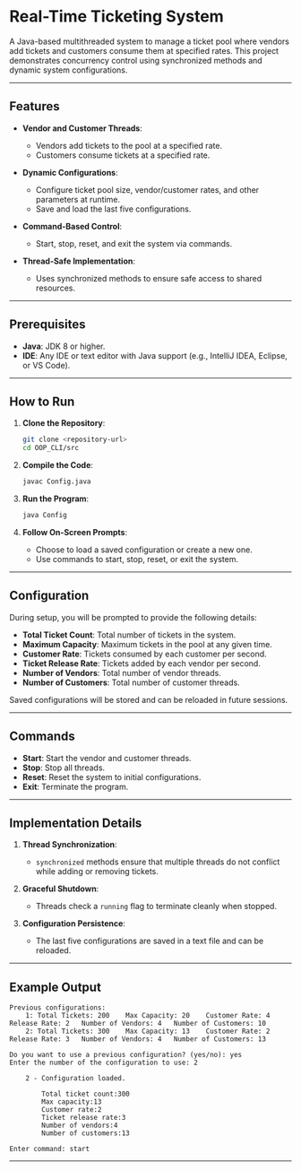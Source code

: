 # Real-Time Ticketing System

A Java-based multithreaded system to manage a ticket pool where vendors add tickets and customers consume them at specified rates. This project demonstrates concurrency control using synchronized methods and dynamic system configurations.

---

## Features

- **Vendor and Customer Threads**:
  - Vendors add tickets to the pool at a specified rate.
  - Customers consume tickets at a specified rate.
- **Dynamic Configurations**:

  - Configure ticket pool size, vendor/customer rates, and other parameters at runtime.
  - Save and load the last five configurations.

- **Command-Based Control**:

  - Start, stop, reset, and exit the system via commands.

- **Thread-Safe Implementation**:
  - Uses synchronized methods to ensure safe access to shared resources.

---

## Prerequisites

- **Java**: JDK 8 or higher.
- **IDE**: Any IDE or text editor with Java support (e.g., IntelliJ IDEA, Eclipse, or VS Code).

---

## How to Run

1. **Clone the Repository**:

   ```bash
   git clone <repository-url>
   cd OOP_CLI/src
   ```

2. **Compile the Code**:

   ```bash
   javac Config.java
   ```

3. **Run the Program**:

   ```bash
   java Config
   ```

4. **Follow On-Screen Prompts**:
   - Choose to load a saved configuration or create a new one.
   - Use commands to start, stop, reset, or exit the system.

---

## Configuration

During setup, you will be prompted to provide the following details:

- **Total Ticket Count**: Total number of tickets in the system.
- **Maximum Capacity**: Maximum tickets in the pool at any given time.
- **Customer Rate**: Tickets consumed by each customer per second.
- **Ticket Release Rate**: Tickets added by each vendor per second.
- **Number of Vendors**: Total number of vendor threads.
- **Number of Customers**: Total number of customer threads.

Saved configurations will be stored and can be reloaded in future sessions.

---

## Commands

- **Start**: Start the vendor and customer threads.
- **Stop**: Stop all threads.
- **Reset**: Reset the system to initial configurations.
- **Exit**: Terminate the program.

---

## Implementation Details

1. **Thread Synchronization**:

   - `synchronized` methods ensure that multiple threads do not conflict while adding or removing tickets.

2. **Graceful Shutdown**:

   - Threads check a `running` flag to terminate cleanly when stopped.

3. **Configuration Persistence**:
   - The last five configurations are saved in a text file and can be reloaded.

---

## Example Output

```text
Previous configurations:
	1: Total Tickets: 200    Max Capacity: 20    Customer Rate: 4    Release Rate: 2   Number of Vendors: 4   Number of Customers: 10
	2: Total Tickets: 300    Max Capacity: 13    Customer Rate: 2    Release Rate: 3   Number of Vendors: 4   Number of Customers: 13

Do you want to use a previous configuration? (yes/no): yes
Enter the number of the configuration to use: 2

	2 - Configuration loaded.

		Total ticket count:300
		Max capacity:13
		Customer rate:2
		Ticket release rate:3
		Number of vendors:4
		Number of customers:13

Enter command: start
```

---
